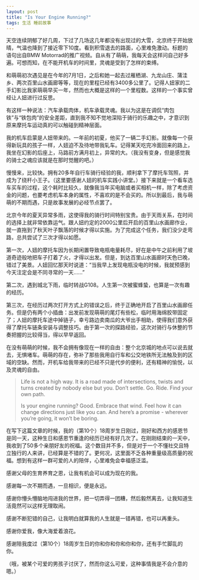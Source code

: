 ```yaml
---
layout: post
title: "Is Your Engine Running?"
tags: 生活 睡前故事
---
```


天空连续阴郁了好几周，下过了几场这几年都没有出现过的大雪，北京终于开始放晴，气温也降到了接近零下10度。看到积雪退去的路面，心里难免激动。标题的语句出自BMW Motorrad的推广视频。自从有了萌萌，我每天会这样问自己好多遍。可想而知，在不能开机车的时间里，灵魂是受到了怎样的束缚。

和萌萌初次遇见是在今年的7月1日，之后和她一起去过雁栖湖、九龙山庄、蒲洼乡、两次百里山水画廊等等，现在的里程已经有3400多公里了。记得人妞家的二手幻影比我家萌萌早买一年，然而也大概是这样的一个里程数。这样的一个事实曾经让人妞进行过反思。

<!--more-->

有这样一种说法：汽车承载肉体，机车承载灵魂。我以为这是在调侃“肉包铁”与“铁包肉”的安全差距，直到我不知不觉地深陷于骑行的乐趣之中，才意识到原来摩托车运动真的可以触碰到精神层面。

我的机车启蒙是人妞带来的。一年前的初夏，他买了一辆二手幻影。就像每一个获得新玩具的孩子一样，人妞迫不及待地带我轧车。记得某天吃完冷面回来的路上，我坐在幻影的后座上，马路前方满月初上，异常的大。（我没有变身，但是感觉我的骑士之魂应该就是在那时觉醒的吧。）

慢慢来，比较快。拥有20多年自行车骑行经验的我，顺利拿下了摩托车驾照，并成为了绕杆小王子。（这里要感谢人妞的机车实践小讲堂。）接下来就是一个看车选车买车的过程，这个耗时比较久，就像我当年买电脑或者买相机一样，除了考虑资金的问题，也要考虑机车本身的属性，不喜欢的是不会买的。所以到最后，我与萌萌的不期而遇，只是故事发展的必经节点罢了。

北京今年的夏天异常多雨，这使得我的骑行时间特别宝贵。由于天雨关系，在时间的选择上就非常依靠运气。跟人妞约定的2000公里后开启的百里山水画廊作业，就一直拖到了秋天叶子飘落的时候才得以实施。为了完成这个任务，我们没少走弯路，总共尝试了三次才得以如愿。

第一次，人妞的摩托车因为长期闲置导致电瓶电量耗尽，好在是中午之前利用了坡道奇迹般地把车子打着了火，才得以出发。但是，到达百里山水画廊时天色已晚，错过了美景。人妞回忆那天时说道：“当我早上发现电瓶没电的时候，我就预感到今天注定会是不同寻常的一天……”

第二次，遇到城北下雨，临时转战G108。人生第一次被蜜蜂蛰，也算是一次有趣的经历。

第三次，在经历过两次打开方式上的错误之后，终于正确地开启了百里山水画廊任务。但是仍有两个小插曲：出发前发现萌萌的尾灯有些松，临时用海绵胶带固定了；人妞的摩托车途中掉链子，幸亏路边卖南瓜的大爷出手相助，使得我们意外获得了摩托车链条安装与调整技巧。由于第一次的探路经验，这次对骑行与休整的节奏把握的比较得当，得以早早返回。

在没有萌萌的时候，我不会拥有像现在一样的自由：整个北京城的地点可以说去就去，无惧堵车。萌萌的存在，弥补了那些我用自行车和公交地铁所无法触及到的区域的空缺。然而，开机车给我带来的已经不只是代步的便利，还有精神的愉悦，以及灵魂的自由。

> Life is not a high way. It is a road made of intersections, twists and turns created by nobody else but you. Don’t settle. Go. Ride. Find your own path.
>
> Is your engine running? Good. Embrace that wind. Feel how it can change directions just like you can. And here’s a promise - wherever you’re going, it won’t be boring.

在写下这篇文章的时候，我的（第10个）18周岁生日刚过，刚好和西方的感恩节是同一天，这种生日和感恩节重逢的经历已经有好几次了。在刚刚结束的一天中，我收到了50多个亲朋好友的祝福。这个数目并不多，但是对于一个不懂社交且特立独行的人来讲，已经算是不错的了。更何况，这里面不乏各种重量级高质量的祝福。想到有这样一群可爱的人的陪伴，心里难免会幸福感泛滥。

感谢父母的生育养育之恩，让我有机会可以成为现在的我。

感谢每一次不期而遇，一旦相识，便是永远。

感谢你懵头懵脑地闯进我的世界，把一切弄得一团糟，然后毅然离去，让我知道生活竟然可以这样无理取闹。

感谢不断犯错的自己，让我明白就算我的人生就是一错再错，也可以再重头。

感谢你爱我，像大海爱着浪花。

感谢陪我度过（第10个）18周岁生日的你和你和你和你和你，还有手忙脚乱的你。

（哦，被某个可爱的男孩子讨厌了，然而你这么可爱，这种事情我是不会介意的嗯。）